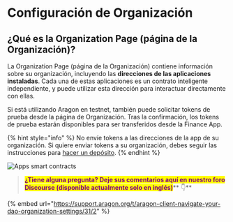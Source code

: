 # Configuración de Organización

## ¿Qué es la Organization Page (página de la Organización)?

La Organization Page (página de la Organización) contiene información sobre su organización, incluyendo las **direcciones de las aplicaciones instaladas**. Cada una de estas aplicaciones es un contrato inteligente independiente, y puede utilizar esta dirección para interactuar directamente con ellas.&#x20;

Si está utilizando Aragon en testnet, también puede solicitar tokens de prueba desde la página de Organización. Tras la confirmación, los tokens de prueba estarán disponibles para ser transferidos desde la Finance App.

{% hint style="info" %}
No envíe tokens a las direcciones de la app de su organización. Si quiere enviar tokens a su organización, debes seguir las instrucciones para [hacer un depósito](../what-are-apps/finance-app.md).
{% endhint %}

![Apps smart contracts](https://d33v4339jhl8k0.cloudfront.net/docs/assets/5c98a4fe0428633d2cf3fcf7/images/5d8a6c8804286364bc8f8165/file-8w15BGoHek.png)

> <mark style="color:purple;">**¿Tiene alguna pregunta? Deje sus comentarios aquí en nuestro foro Discourse (disponible actualmente solo en inglés)**</mark>** 👇**

{% embed url="https://support.aragon.org/t/aragon-client-navigate-your-dao-organization-settings/31/2" %}
